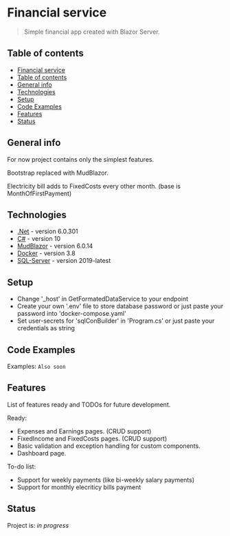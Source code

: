# Financial service
> Simple financial app created with Blazor Server.

## Table of contents
- [Financial service](#financial-service)
- [Table of contents](#table-of-contents)
- [General info](#general-info)
- [Technologies](#technologies)
- [Setup](#setup)
- [Code Examples](#code-examples)
- [Features](#features)
- [Status](#status)


## General info
For now project contains only the simplest features.

Bootstrap replaced with MudBlazor.

Electricity bill adds to FixedCosts every other month. (base is MonthOfFirstPayment)


## Technologies
* [.Net](https://dotnet.microsoft.com/en-us/download) - version 6.0.301
* [C#](https://dotnet.microsoft.com/en-us/download) - version 10
* [MudBlazor](https://mudblazor.com/getting-started/installation#manual-install-add-imports) -  version 6.0.14
* [Docker](https://www.docker.com/get-started/) - version 3.8
* [SQL-Server](https://docs.microsoft.com/en-us/sql/linux/sql-server-linux-docker-container-deployment?view=sql-server-ver16&pivots=cs1-bash) - version 2019-latest

## Setup
* Change '_host' in GetFormatedDataService to your endpoint
* Create your own '.env' file to store database password or just paste your password into 'docker-compose.yaml'
* Set user-secrets for 'sqlConBuilder' in 'Program.cs' or just paste your credentials as string

## Code Examples
Examples:
`Also soon`

## Features
List of features ready and TODOs for future development.

Ready:
* Expenses and Earnings pages. (CRUD support)
* FixedIncome and FixedCosts pages. (CRUD support)
* Basic validation and exception handling for custom components.
* Dashboard page.

To-do list:
* Support for weekly payments (like bi-weekly salary payments)
* Support for monthly elecriticy bills payment


## Status
Project is: _in progress_

